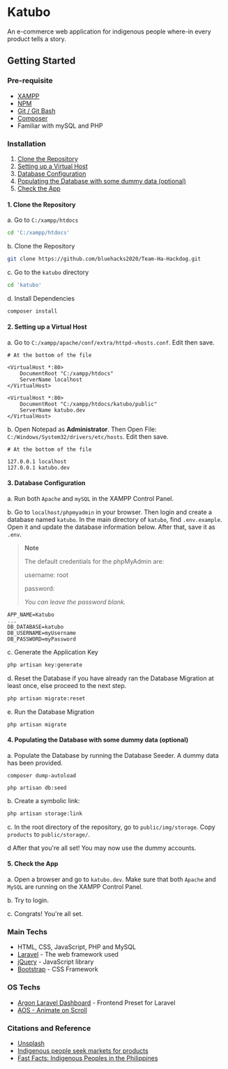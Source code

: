 # Katubo

An e-commerce web application for indigenous people where-in every product tells a story.

## Getting Started

### Pre-requisite

-   [XAMPP](https://www.apachefriends.org/download.html)
-   [NPM](https://nodejs.org/en/download/)
-   [Git / Git Bash](https://git-scm.com/downloads)
-   [Composer](https://getcomposer.org/download/)
-   Familiar with mySQL and PHP

### Installation

1. [Clone the Repository](#clone-repo)
2. [Setting up a Virtual Host](#vhost)
3. [Database Configuration](#database)
4. [Populating the Database with some dummy data (optional)](#seeder)
5. [Check the App](#check)

#### 1. Clone the Repository <a name="clone-repo"></a>

a. Go to `C:/xampp/htdocs`

```bash
cd 'C:/xampp/htdocs'
```

b. Clone the Repository

```bash
git clone https://github.com/bluehacks2020/Team-Ha-Hackdog.git
```

c. Go to the `katubo` directory

```bash
cd 'katubo'
```

d. Install Dependencies

```bash
composer install
```

#### 2. Setting up a Virtual Host <a name="vhost"></a>

a. Go to `C:/xampp/apache/conf/extra/httpd-vhosts.conf`. Edit then save.

```
# At the bottom of the file

<VirtualHost *:80>
    DocumentRoot "C:/xampp/htdocs"
    ServerName localhost
</VirtualHost>

<VirtualHost *:80>
    DocumentRoot "C:/xampp/htdocs/katubo/public"
    ServerName katubo.dev
</VirtualHost>
```

b. Open Notepad as **Administrator**. Then Open File: `C:/Windows/System32/drivers/etc/hosts`. Edit then save.

```
# At the bottom of the file

127.0.0.1 localhost
127.0.0.1 katubo.dev
```

#### 3. Database Configuration <a name="database"></a>

a. Run both `Apache` and `mySQL` in the XAMPP Control Panel.

b. Go to `localhost/phpmyadmin` in your browser. Then login and create a database named `katubo`. In the main directory of `katubo`, find `.env.example`. Open it and update the database information below. After that, save it as `.env`.

> **Note**
>
> The default credentials for the phpMyAdmin are:
>
> username: root
>
> password:
>
> _You can leave the password blank._

```
APP_NAME=Katubo
...
DB_DATABASE=katubo
DB_USERNAME=myUsername
DB_PASSWORD=myPassword
```

c. Generate the Application Key

```bash
php artisan key:generate
```

d. Reset the Database if you have already ran the Database Migration at least once, else proceed to the next step.

```bash
php artisan migrate:reset
```

e. Run the Database Migration

```
php artisan migrate
```

#### 4. Populating the Database with some dummy data (optional) <a name="seeder"></a>

a. Populate the Database by running the Database Seeder. A dummy data has been provided.

```
composer dump-autoload
```

```
php artisan db:seed
```

b. Create a symbolic link:

```bash
php artisan storage:link
```

c. In the root directory of the repository, go to `public/img/storage`. Copy `products` to `public/storage/`.

d After that you're all set! You may now use the dummy accounts.

#### 5. Check the App <a name="check"></a>

a. Open a browser and go to `katubo.dev`. Make sure that both `Apache` and `MySQL` are running on the XAMPP Control Panel.

b. Try to login.

c. Congrats! You're all set.

### Main Techs

-   HTML, CSS, JavaScript, PHP and MySQL
-   [Laravel](https://laravel.com/) - The web framework used
-   [jQuery](https://jquery.com/) - JavaScript library
-   [Bootstrap](https://getbootstrap.com/) - CSS Framework

### OS Techs

-   [Argon Laravel Dashboard](https://www.creative-tim.com/product/argon-dashboard-laravel) - Frontend Preset for Laravel
-   [AOS - Animate on Scroll](https://michalsnik.github.io/aos/)

### Citations and Reference

-   [Unsplash](https://unsplash.com/)
-   [Indigenous people seek markets for products](https://business.inquirer.net/26443/indigenous-people-seek-markets-for-products?fbclid=IwAR2qmna_BXy9hl1cehnIYTVlOa9CTQsBuzdqhCAiQNoLrWTFkmeU1E9LK5U)
-   [Fast Facts: Indigenous Peoples in the Philippines](https://www.ph.undp.org/content/philippines/en/home/library/democratic_governance/FastFacts-IPs.html?fbclid=IwAR0GcCKcI7lYkrpwSIJknpFo6GzP6jQpeBIBFVEu7qcNyCp96DKxYGbXozg)
